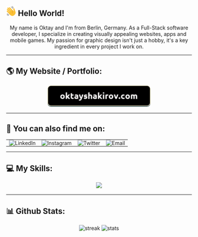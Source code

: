 ## <img src="./images/wave.svg" height="27" width="27" alt="👋" title="👋" /> Hello World! 

<p align="center">
My name is Oktay and I'm from Berlin, Germany. As a Full-Stack software developer, I specialize in creating visually appealing websites, apps and mobile games. My passion for graphic design isn't just a hobby, it's a key ingredient in every project I work on.
</p>

---

## :earth_americas: My Website / Portfolio:

<p align="center">
<a href="https://oktayshakirov.com" class="website">
<img src="./images/website.png"></img></a>
</p>

---

## :link: You can also find me on:

<table align="center" border="0" cellpadding="0" cellspacing="0" style="border-collapse: collapse; border-spacing: 0; margin: 0 auto;">
  <tbody>
    <tr>
      <td style="padding: 0 8px;">
        <a href="https://www.linkedin.com/in/oktayshakirov" style="text-decoration: none !important; border: none !important;">
          <img alt="LinkedIn" src="https://skillicons.dev/icons?i=linkedin">
        </a>
      </td>
      <td style="padding: 0 8px;">
        <a href="https://www.instagram.com/oktay.shakirov/" style="text-decoration: none !important; border: none !important;">
          <img alt="Instagram" src="https://skillicons.dev/icons?i=instagram">
        </a>
      </td>
      <td style="padding: 0 8px;">
        <a href="https://twitter.com/oktayshakirov" style="text-decoration: none !important; border: none !important;">
          <img alt="Twitter" src="https://skillicons.dev/icons?i=twitter">
        </a>
      </td>
      <td style="padding: 0 8px;">
        <a href="mailto:oktayshakirov@gmail.com" style="text-decoration: none !important; border: none !important;">
          <img alt="Email" src="https://skillicons.dev/icons?i=gmail">
        </a>
      </td>
    </tr>
  </tbody>
</table>

---

## :computer: My Skills:

<div align="center">
  <img src="https://skillicons.dev/icons?i=html,css,javascript,typescript,react,nextjs,nodejs,php,mysql,github,linux,unity,figma,blender" />
</div>

---

## :bar_chart: Github Stats:

<p align="center">
<img height="137px" src="https://github-readme-streak-stats.herokuapp.com/?user=oktayshakirov&theme=dark&count_private=true&bg_color=0d1116&title_color=ce09ec&text_color=a4aacb&icon_color=007ec6" alt="streak"/> <img height="137px" src="https://github-readme-stats.vercel.app/api/top-langs?username=oktayshakirov&show_icons=true&locale=en&layout=compact&bg_color=0d1116&title_color=ce09ec&text_color=a4aacb&hide=mdx,shaderlab" alt="stats"/> 
</p>
